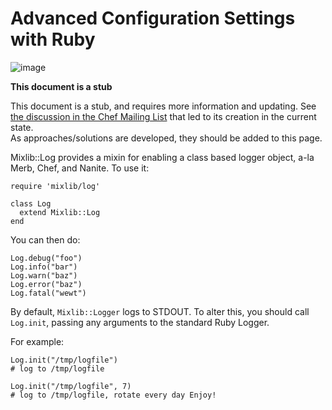 Advanced Configuration Settings with Ruby
=========================================

  

![image](images/icons/emoticons/information.gif)

**This document is a stub**  
  
 This document is a stub, and requires more information and updating.
See [the discussion in the Chef Mailing
List](http://comments.gmane.org/gmane.comp.sysutils.chef.user/891) that
led to its creation in the current state.   
 As approaches/solutions are developed, they should be added to this
page.

  
 Mixlib::Log provides a mixin for enabling a class based logger object,
a-la Merb, Chef, and Nanite. To use it:

    require 'mixlib/log'

    class Log
      extend Mixlib::Log
    end

You can then do:

    Log.debug("foo")
    Log.info("bar")
    Log.warn("baz") 
    Log.error("baz")
    Log.fatal("wewt")

By default, `Mixlib::Logger` logs to STDOUT. To alter this, you should
call `Log.init`, passing any arguments to the standard Ruby Logger.

For example:

    Log.init("/tmp/logfile")
    # log to /tmp/logfile

    Log.init("/tmp/logfile", 7)
    # log to /tmp/logfile, rotate every day Enjoy!
